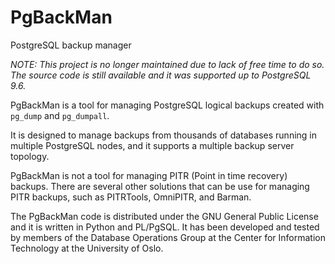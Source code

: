 PgBackMan
=========

PostgreSQL backup manager

*NOTE: This project is no longer maintained due to lack of free time to do so.
The source code is still available and it was supported up to PostgreSQL 9.6.*

PgBackMan is a tool for managing PostgreSQL logical backups created
with ``pg_dump`` and ``pg_dumpall``.

It is designed to manage backups from thousands of databases running
in multiple PostgreSQL nodes, and it supports a multiple backup server
topology.

PgBackMan is not a tool for managing PITR (Point in time recovery)
backups. There are several other solutions that can be use for
managing PITR backups, such as PITRTools, OmniPITR, and Barman.

The PgBackMan code is distributed under the GNU General Public License
and it is written in Python and PL/PgSQL. It has been developed and
tested by members of the Database Operations Group at the Center for
Information Technology at the University of Oslo.

